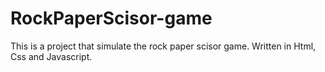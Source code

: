 # RockPaperScisor-game
This is a project that simulate the rock paper scisor game. Written in Html, Css and Javascript.